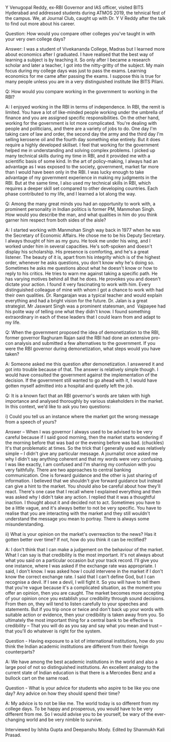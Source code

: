 
Y Venugopal Reddy, ex-RBI Governor and IAS officer, visited BITS Hyderabad and addressed students during ATMOS 2019, the tehnical fest of the campus. We, at Journal Club, caught up with Dr. Y V Reddy after the talk to find out more about his career.  


Question: How would you compare other colleges you've taught in with your very own college days?


Answer: I was a student of Vivekananda College, Madras but I learned more about economics after I graduated. I have realised that the best way of learning a subject is by teaching it. So only after I became a research scholar and later a teacher, I got into the nitty-gritty of the subject. My main focus during my college days was just to pass the exams. Learning economics for me came after passing the exams. I suppose this is true for many people unless you are in a very distinguished institute like BITS Pilani.


Q: How would you compare working in the government to working in the RBI?


A: I enjoyed working in the RBI in terms of independence. In RBI, the remit is limited. You have a lot of like-minded people working under the umbrella of finance and you are assigned specific responsibilities. On the other hand, working for the government is lot more complicated. You're dealing with people and politicians, and there are a variety of jobs to do. One day I'm taking care of law and order, the second day the army and the third day I'm selling kerosene oil and the fourth day something else entirely. But it does require a highly developed skillset. I feel that working for the government helped me in understanding and solving complex problems. I picked up many technical skills during my time in RBI, and it provided me with a scientific basis of some kind. In the art of policy-making, I always had an advantage as I was exposed to the society, government, market far more than I would have been only in the RBI. I was lucky enough to take advantage of my government experience in making my judgments in the RBI. But at the same time, I also used my technical skills in RBI, which requires a deeper skill set compared to other developing countries. Each phase contributed to my life, and I learned a lot along the way.


Q: Among the many great minds you had an opportunity to work with, a prominent personality in Indian politics is former PM, Manmohan Singh. How would you describe the man, and what qualities in him do you think garner him respect from both sides of the aisle?


A: I started working with Manmohan Singh way back in 1977 when he was the Secretary of Economic Affairs. He chose me to be his Deputy Secretary. I always thought of him as my guru. He took me under his wing, and I worked under him in several capacities. He's soft-spoken and doesn't display his scholarship. His presence is comforting, and he's a great listener. The beauty of it is, apart from his integrity which is of the highest order, whenever he asks questions, you don't know why he's doing so. Sometimes he asks me questions about what he doesn't know or how to reply to his critics. He tries to warn me against taking a specific path. He has varying motives behind all that he does. He provokes you and doesn't dictate your action. I found it very fascinating to work with him. Every distinguished colleague of mine with whom I got a chance to work with had their own qualities. Dr. Rangarajan was a typical teacher and would explain everything and had a bright vision for the future. Dr. Jalan is a great strategist. Mr Jaswant Singh was a prominent statesman, and&nbsp; Vajpayee had his polite way of telling one what they didn't know. I found something extraordinary in each of these leaders that I could learn from and adapt to my life.


Q: When the government proposed the idea of demonetization to the RBI, former governor Raghuram Rajan said the RBI had done an extensive pro-con analysis and submitted a few alternatives to the government. If you were the RBI governor during demonetization, what steps would you have taken?


A: Someone asked me this question after demonetization. I answered it and got into trouble because of that. The answer is relatively simple though. I would have consulted the government against the implementation of the decision. If the government still wanted to go ahead with it, I would have gotten myself admitted into a hospital and quietly left the job.


Q: It is a known fact that an RBI governor's words are taken with high importance and analysed thoroughly by various stakeholders in the market. In this context, we'd like to ask you two questions: 


i) Could you tell us an instance where the market got the wrong message from a speech of yours?


Answer – When I was governor I always used to be advised to be very careful because if I said good morning, then the market starts wondering if the morning before that was bad or the evening before was bad. (chuckles) It's that problematic at times. So the trick that I generally used was relatively simple – I didn't give any particular message. A journalist once asked me why I didn't say anything coherent and that my words were very confusing. I was like exactly, I am confused and I'm sharing my confusion with you very faithfully. There are two approaches to central banking communication. One is forward guidance and the other is just sharing of information. I believed that we shouldn't give forward guidance but instead can give a hint to the market. You should also be careful about how they'll react. There's one case that I recall where I explained everything and then was asked why I didn't take any action. I replied that it was a thoughtful inaction. I thought about it and decided not to act. Sometimes you have to be a little vague, and it's always better to not be very specific. You have to realise that you are interacting with the market and they still wouldn't understand the message you mean to portray. There is always some misunderstanding.


ii) What is your opinion on the market's overreaction to the news? Has it gotten better over time? If not, how do you think it can be rectified?&nbsp;&nbsp;


A: I don't think that I can make a judgement on the behaviour of the market. What I can say is that credibility is the most important. It's not always about what you said on a particular occasion but your track record. I'll give you one instance, where I was asked if the exchange rate was appropriate. I said, I don't know. I was asked how I could intervene in the market if I don't know the correct exchange rate. I said that I can't define God, but I can recognise a devil. If I see a devil, I will fight it. So you will have to tell them that you're vague because it's a complicated situation, as the moment you offer an opinion, then you are caught. The market becomes more accepting of your opinion once you establish your credibility through sound decisions. From then on, they will tend to listen carefully to your speeches and statements. But if you trip once or twice and don't back up your words with suitable action or evidence, then your credibility is taken away from you. So ultimately the most important thing for a central bank to be effective is credibility – That you will do as you say and say what you mean and trust – that you'll do whatever is right for the system.


Question - Having exposure to a lot of international institutions, how do you think the Indian academic institutions are different from their foreign counterparts?&nbsp;


A: We have among the best academic institutions in the world and also a large pool of not so distinguished institutions. An excellent analogy to the current state of Indian education is that there is a Mercedes Benz and a bullock cart on the same road.&nbsp;


Question - What is your advice for students who aspire to be like you one day? Any advice on how they should spend their time?&nbsp;


A: My advice is to not be like me. The world today is so different from my college days. To be happy and prosperous, you would have to be very different from me. So I would advise you to be yourself, be wary of the ever-changing world and be very nimble to survive.



Interviewed by Ishita Gupta and Deepanshu Mody. Edited by Shanmukh Kali Prasad. 

